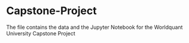 # Capstone-Project
The file contains the data and the Jupyter Notebook for the Worldquant University Capstone Project
